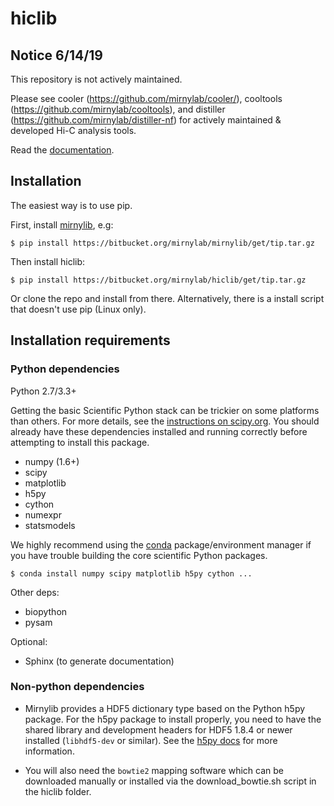 hiclib
======
 

Notice 6/14/19
------------
This repository is not actively maintained. 

Please see cooler (https://github.com/mirnylab/cooler/), cooltools (https://github.com/mirnylab/cooltools), and distiller (https://github.com/mirnylab/distiller-nf) for actively maintained & developed Hi-C analysis tools.
 
 
Read the [documentation](https://mirnylab.bitbucket.io/hiclib/).

Installation
------------
The easiest way is to use pip.

First, install [mirnylib](https://bitbucket.org/mirnylab/mirnylib), e.g:

`$ pip install https://bitbucket.org/mirnylab/mirnylib/get/tip.tar.gz`

Then install hiclib:

`$ pip install https://bitbucket.org/mirnylab/hiclib/get/tip.tar.gz`

Or clone the repo and install from there. Alternatively, there is a install script that doesn't use pip (Linux only).

Installation requirements
-------------------------

### Python dependencies

Python 2.7/3.3+

Getting the basic Scientific Python stack can be trickier on some platforms than others. For more details, see the [instructions on scipy.org](http://www.scipy.org/install.html). You should already have these dependencies installed and running correctly before attempting to install this package.

- numpy (1.6+)
- scipy
- matplotlib
- h5py
- cython
- numexpr
- statsmodels

We highly recommend using the [conda](http://conda.pydata.org/miniconda.html) package/environment manager if you have trouble building the core scientific Python packages.

`$ conda install numpy scipy matplotlib h5py cython ...`

Other deps:

- biopython
- pysam

Optional:

- Sphinx (to generate documentation)

### Non-python dependencies

- Mirnylib provides a HDF5 dictionary type based on the Python h5py package. For the h5py package to install properly, you need to have the shared library and development headers for HDF5 1.8.4 or newer installed (`libhdf5-dev` or similar). See the [h5py docs](http://docs.h5py.org/en/latest/build.html) for more information.

- You will also need the `bowtie2` mapping software which can be downloaded manually or installed via the download_bowtie.sh script in the hiclib folder.